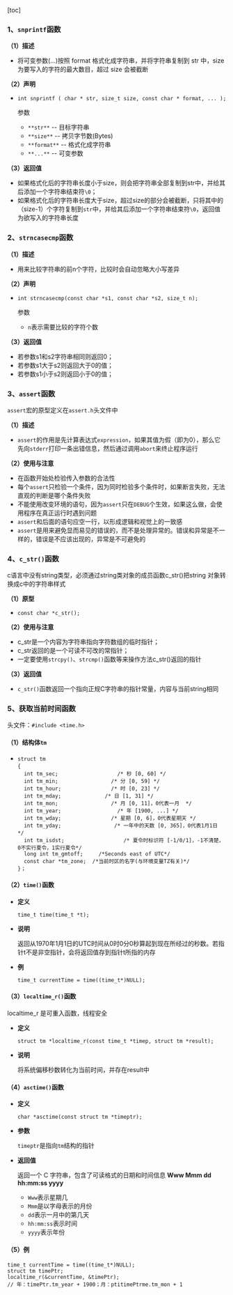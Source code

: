 [toc]

### 1、`snprintf`函数

**（1）描述**

- 将可变参数(...)按照 format 格式化成字符串，并将字符串复制到 str 中，size 为要写入的字符的最大数目，超过 size 会被截断

**（2）声明**

- `int snprintf ( char * str, size_t size, const char * format, ... );`

  参数

  - `**str**` -- 目标字符串
  - `**size**` -- 拷贝字节数(Bytes)
  - `**format**` -- 格式化成字符串
  - `**...**` -- 可变参数

**（3）返回值**

- 如果格式化后的字符串长度小于size，则会把字符串全部复制到str中，并给其后添加一个字符串结束符`\0`；
- 如果格式化后的字符串长度大于size，超过size的部分会被截断，只将其中的（size-1）个字符复制到`str`中，并给其后添加一个字符串结束符`\0`，返回值为欲写入的字符串长度

### 2、`strncasecmp`函数

**（1）描述**

- 用来比较字符串的前n个字符，比较时会自动忽略大小写差异

**（2）声明**

- `int strncasecmp(const char *s1, const char *s2, size_t n);`

  参数

  - `n`表示需要比较的字符个数

**（3）返回值**

- 若参数s1和s2字符串相同则返回0；
- 若参数s1大于s2则返回大于0的值；
- 若参数s1小于s2则返回小于0的值；

### 3、`assert`函数

`assert`宏的原型定义在`assert.h`头文件中

**（1）描述**

- `assert`的作用是先计算表达式`expression`，如果其值为假（即为0），那么它先向`stderr`打印一条出错信息，然后通过调用`abort`来终止程序运行

**（2）使用与注意**

- 在函数开始处检验传入参数的合法性
- 每个`assert`只检验一个条件，因为同时检验多个条件时，如果断言失败，无法直观的判断是哪个条件失败
- 不能使用改变环境的语句，因为`assert`只在`DEBUG`个生效，如果这么做，会使用程序在真正运行时遇到问题
- `assert`和后面的语句应空一行，以形成逻辑和视觉上的一致感
- `assert`是用来避免显而易见的错误的，而不是处理异常的。错误和异常是不一样的，错误是不应该出现的，异常是不可避免的

### 4、`c_str()`函数

c语言中没有string类型，必须通过string类对象的成员函数c_str()把string 对象转换成c中的字符串样式

**（1）原型**

- `const char *c_str();`

**（2）使用与注意**

- c_str是一个内容为字符串指向字符数组的临时指针； 
- c_str返回的是一个可读不可改的常指针；
- 一定要使用`strcpy()`、`strcmp()`函数等来操作方法c_str()返回的指针 

**（3）返回值**

- `c_str()`函数返回一个指向正规C字符串的指针常量，内容与当前string相同

### 5、获取当前时间函数

头文件：`#include <time.h>`

#### （1）结构体`tm`

- ```
  struct tm 
  { 　
  	int tm_sec;		 			  /* 秒 [0, 60] */ 　　
  	int tm_min; 	   	 		/* 分 [0, 59] */ 　　
  	int tm_hour; 	  			/* 时 [0, 23] */ 　　
  	int tm_mday;     		  /* 日 [1, 31] */ 　
  	int tm_mon;		  			/* 月 [0, 11]，0代表一月  */ 
  	int tm_year; 	    		  /* 年 [1900, ...] */ 　
  	int tm_wday; 	  			/* 星期 [0, 6]，0代表星期天 */ 　
  	int tm_yday; 	   			 /* 一年中的天数 [0, 365]，0代表1月1日 */ 　
  	int tm_isdst; 	    			/* 夏令时标识符 [-1/0/1]，-1不清楚，0不实行夏令，1实行夏令*/ 　
  	long int tm_gmtoff;	 	/*Seconds east of UTC*/ 
  	const char *tm_zone;  /*当前时区的名字(与环境变量TZ有关)*/ 　
  }；
  ```

#### （2）`time()`函数

- **定义**

  `time_t time(time_t *t);`

- **说明**

  返回从1970年1月1日的UTC时间从0时0分0秒算起到现在所经过的秒数。若指针t不是非空指针，会将返回值存到指针t所指的内存

- **例**

  `time_t currentTime = time((time_t*)NULL);`

#### （3）`localtime_r()`函数

localtime_r 是可重入函数，线程安全

- **定义**

  `struct tm *localtime_r(const time_t *timep, struct tm *result);`

- **说明**

  将系统偏移秒数转化为当前时间，并存在result中

#### （4）`asctime()`函数

- **定义**

  `char *asctime(const struct tm *timeptr);`

- **参数**

  `timeptr`是指向`tm`结构的指针

- **返回值**

  返回一个 C 字符串，包含了可读格式的日期和时间信息 **Www Mmm dd hh:mm:ss yyyy**

  - `Www`表示星期几
  - `Mmm`是以字母表示的月份
  - `dd`表示一月中的第几天
  - `hh:mm:ss`表示时间
  - `yyyy`表示年份

#### （5）例

```
time_t currentTime = time((time_t*)NULL);
struct tm timePtr;
localtime_r(&currentTime, &timePtr);
// 年：timePtr.tm_year + 1900；月：ptitimePtrme.tm_mon + 1
```



